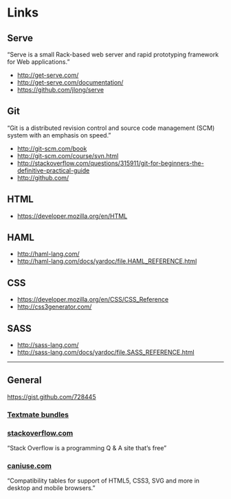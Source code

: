 # Links

## Serve

“Serve is a small Rack-based web server and rapid prototyping framework for Web applications.”

* http://get-serve.com/
* http://get-serve.com/documentation/
* https://github.com/jlong/serve

## Git

“Git is a distributed revision control and source code management (SCM) system with an emphasis on speed.”

* http://git-scm.com/book
* http://git-scm.com/course/svn.html
* http://stackoverflow.com/questions/315911/git-for-beginners-the-definitive-practical-guide
* http://github.com/

## HTML

* https://developer.mozilla.org/en/HTML

## HAML

* http://haml-lang.com/
* http://haml-lang.com/docs/yardoc/file.HAML_REFERENCE.html

## CSS

* https://developer.mozilla.org/en/CSS/CSS_Reference
* http://css3generator.com/

## SASS

* http://sass-lang.com/
* http://sass-lang.com/docs/yardoc/file.SASS_REFERENCE.html

***

## General

https://gist.github.com/728445

### [Textmate bundles](http://manual.macromates.com/en/bundles)

### [stackoverflow.com](http://stackoverflow.com/)

“Stack Overflow is a programming Q & A site that’s free”

### [caniuse.com](http://caniuse.com/)

“Compatibility tables for support of HTML5, CSS3, SVG and more in desktop and mobile browsers.”

